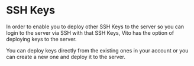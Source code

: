 # SSH Keys

In order to enable you to deploy other SSH Keys to the server so you can login to the server via SSH with that SSH Keys, Vito has the option of deploying keys to the server.

You can deploy keys directly from the existing ones in your account or you can create a new one and deploy it to the server.